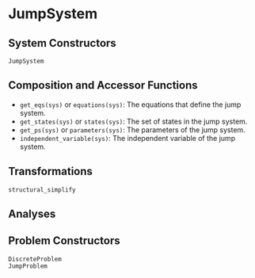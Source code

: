 # JumpSystem

## System Constructors

```@docs
JumpSystem
```

## Composition and Accessor Functions

- `get_eqs(sys)` or `equations(sys)`: The equations that define the jump system.
- `get_states(sys)` or `states(sys)`: The set of states in the jump system.
- `get_ps(sys)` or `parameters(sys)`: The parameters of the jump system.
- `independent_variable(sys)`: The independent variable of the jump system.

## Transformations

```@docs
structural_simplify
```

## Analyses

## Problem Constructors

```@docs
DiscreteProblem
JumpProblem
```
